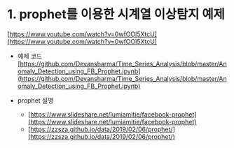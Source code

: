 # 1. prophet를 이용한 시계열 이상탐지 예제

[https://www.youtube.com/watch?v=0wfOOl5XtcU](https://www.youtube.com/watch?v=0wfOOl5XtcU)

- 예제 코드 [https://github.com/Devansharma/Time_Series_Analysis/blob/master/Anomaly_Detection_using_FB_Prophet.ipynb](https://github.com/Devansharma/Time_Series_Analysis/blob/master/Anomaly_Detection_using_FB_Prophet.ipynb)

- prophet 설명
    - [https://www.slideshare.net/lumiamitie/facebook-prophet](https://www.slideshare.net/lumiamitie/facebook-prophet)
    - [https://zzsza.github.io/data/2019/02/06/prophet/](https://zzsza.github.io/data/2019/02/06/prophet/)
